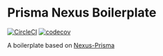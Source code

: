 # Prisma Nexus Boilerplate

[![CircleCI](https://circleci.com/gh/dooboolab/prisma-nexus-boilerplate.svg?style=shield)](https://circleci.com/gh/dooboolab/prisma-nexus-boilerplate)
[![codecov](https://codecov.io/gh/dooboolab/prisma-nexus-boilerplate/branch/master/graph/badge.svg)](https://codecov.io/gh/dooboolab/prisma-nexus-boilerplate)

A boilerplate based on [Nexus-Prisma](https://github.com/prisma/nexus-prisma)
